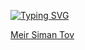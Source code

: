 [![Typing SVG](https://readme-typing-svg.demolab.com?font=Fira+Code&size=30&pause=1000&color=1E6A8BDD&center=%D7%A9%D7%81%D6%B6%D7%A7%D6%B6%D7%A8&vCenter=%D7%A9%D7%81%D6%B6%D7%A7%D6%B6%D7%A8&repeat=%D7%A0%D6%B8%D7%9B%D7%95%D6%B9%D7%9F&random=%D7%A9%D7%81%D6%B6%D7%A7%D6%B6%D7%A8&width=435&lines=Hello%2C+I'm+AcrasKing;Don't+be+shy%2C+be+a+hero!+%F0%9F%98%89)](https://git.io/typing-svg)

<div class="badge-base LI-profile-badge" data-locale="en_US" data-size="medium" data-theme="light" data-type="VERTICAL" data-vanity="meir-siman-tov" data-version="v1"><a class="badge-base__link LI-simple-link" href="https://il.linkedin.com/in/meir-siman-tov?trk=profile-badge">Meir Siman Tov</a></div>
              
